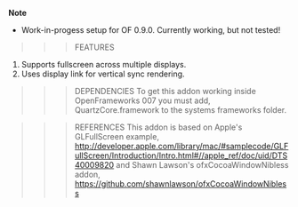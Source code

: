 **Note**
* Work-in-progess setup for OF 0.9.0. Currently working, but not tested!

>>> FEATURES
1) Supports fullscreen across multiple displays.
2) Uses display link for vertical sync rendering.

>>> DEPENDENCIES
To get this addon working inside OpenFrameworks 007 you must add,
QuartzCore.framework to the systems frameworks folder.

>>> REFERENCES
This addon is based on Apple's GLFullScreen example,
http://developer.apple.com/library/mac/#samplecode/GLFullScreen/Introduction/Intro.html#//apple_ref/doc/uid/DTS40009820
and Shawn Lawson's ofxCocoaWindowNibless addon,
https://github.com/shawnlawson/ofxCocoaWindowNibless